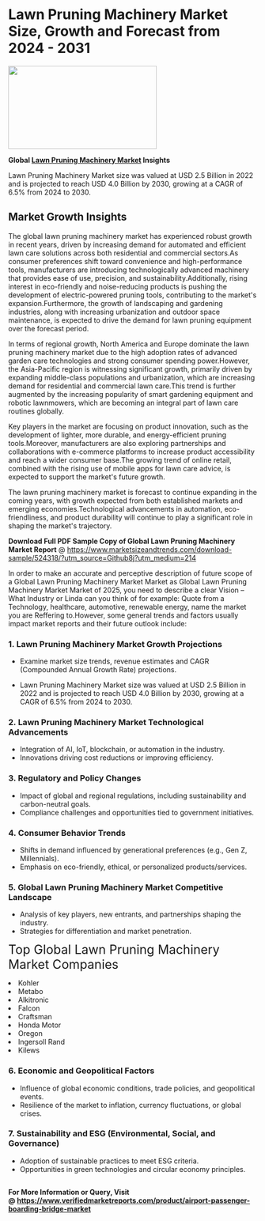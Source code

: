<H1>Lawn Pruning Machinery Market Size, Growth and Forecast from 2024 - 2031</H1><img class="aligncenter size-medium wp-image-584254" src="https://thirdeyenews.in/wp-content/uploads/2024/09/Global-Market-Research-300x168.jpeg" alt="" width="300" height="168" /><p><strong>Global&nbsp;<a href="https://www.marketsizeandtrends.com/download-sample/524318/?utm_source=Github8j?utm_medium=214">Lawn Pruning Machinery Market</a> Insights</strong></p><p>Lawn Pruning Machinery Market size was valued at USD 2.5 Billion in 2022 and is projected to reach USD 4.0 Billion by 2030, growing at a CAGR of 6.5% from 2024 to 2030.</p><p><h2>Market Growth Insights</h2> <p>The global lawn pruning machinery market has experienced robust growth in recent years, driven by increasing demand for automated and efficient lawn care solutions across both residential and commercial sectors.As consumer preferences shift toward convenience and high-performance tools, manufacturers are introducing technologically advanced machinery that provides ease of use, precision, and sustainability.Additionally, rising interest in eco-friendly and noise-reducing products is pushing the development of electric-powered pruning tools, contributing to the market's expansion.Furthermore, the growth of landscaping and gardening industries, along with increasing urbanization and outdoor space maintenance, is expected to drive the demand for lawn pruning equipment over the forecast period.</p> <p>In terms of regional growth, North America and Europe dominate the lawn pruning machinery market due to the high adoption rates of advanced garden care technologies and strong consumer spending power.However, the Asia-Pacific region is witnessing significant growth, primarily driven by expanding middle-class populations and urbanization, which are increasing demand for residential and commercial lawn care.This trend is further augmented by the increasing popularity of smart gardening equipment and robotic lawnmowers, which are becoming an integral part of lawn care routines globally.</p> <p>Key players in the market are focusing on product innovation, such as the development of lighter, more durable, and energy-efficient pruning tools.Moreover, manufacturers are also exploring partnerships and collaborations with e-commerce platforms to increase product accessibility and reach a wider consumer base.The growing trend of online retail, combined with the rising use of mobile apps for lawn care advice, is expected to support the market's future growth.</p> <p>The lawn pruning machinery market is forecast to continue expanding in the coming years, with growth expected from both established markets and emerging economies.Technological advancements in automation, eco-friendliness, and product durability will continue to play a significant role in shaping the market's trajectory.</p> <p><span class=""><strong>Download Full PDF Sample Copy of Global Lawn Pruning Machinery Market Report</strong> @ <a href="https://www.marketsizeandtrends.com/download-sample/524318/?utm_source=Github8j?utm_medium=214" target="_blank">https://www.marketsizeandtrends.com/download-sample/524318/?utm_source=Github8j?utm_medium=214</a></span></p><p>In order to make an accurate and perceptive description of future scope of a Global&nbsp;Lawn Pruning Machinery Market Market as Global&nbsp;Lawn Pruning Machinery Market Market of 2025, you need to describe a clear Vision &ndash; What Industry or Linda can you think of for example: Quote from a Technology, healthcare, automotive, renewable energy, name the market you are Reffering to.However, some general trends and factors usually impact market reports and their future outlook include:</p><h3>1.&nbsp;<strong>Lawn Pruning Machinery Market Growth Projections</strong></h3><ul><li>Examine market size trends, revenue estimates and CAGR (Compounded Annual Growth Rate) projections.</li><li><p>Lawn Pruning Machinery Market size was valued at USD 2.5 Billion in 2022 and is projected to reach USD 4.0 Billion by 2030, growing at a CAGR of 6.5% from 2024 to 2030.</p></li></ul><h3>2.&nbsp;<strong>Lawn Pruning Machinery Market Technological Advancements</strong></h3><ul><li>Integration of AI, IoT, blockchain, or automation in the industry.</li><li>Innovations driving cost reductions or improving efficiency.</li></ul><h3>3.&nbsp;<strong>Regulatory and Policy Changes</strong></h3><ul><li>Impact of global and regional regulations, including sustainability and carbon-neutral goals.</li><li>Compliance challenges and opportunities tied to government initiatives.</li></ul><h3>4.&nbsp;<strong>Consumer Behavior Trends</strong></h3><ul><li>Shifts in demand influenced by generational preferences (e.g., Gen Z, Millennials).</li><li>Emphasis on eco-friendly, ethical, or personalized products/services.</li></ul><h3>5.&nbsp;<strong>Global Lawn Pruning Machinery Market Competitive Landscape</strong></h3><ul><li>Analysis of key players, new entrants, and partnerships shaping the industry.</li><li>Strategies for differentiation and market penetration.</li></ul><p data-pm-slice="1 1 []"><span style="color: inherit; font-family: inherit; font-size: 25px;">Top Global Lawn Pruning Machinery Market Companies</span></p><div class="" data-test-id=""><p><li>Kohler</li><li> Metabo</li><li> Alkitronic</li><li> Falcon</li><li> Craftsman</li><li> Honda Motor</li><li> Oregon</li><li> Ingersoll Rand</li><li> Kilews</li></p></div><h3>6.&nbsp;<strong>Economic and Geopolitical Factors</strong></h3><ul><li>Influence of global economic conditions, trade policies, and geopolitical events.</li><li>Resilience of the market to inflation, currency fluctuations, or global crises.</li></ul><h3>7.&nbsp;<strong>Sustainability and ESG (Environmental, Social, and Governance)</strong></h3><ul><li>Adoption of sustainable practices to meet ESG criteria.</li><li>Opportunities in green technologies and circular economy principles.</li></ul><h2><strong style="font-size: 14px;">For More Information or Query, Visit @&nbsp;</strong><a style="background-color: #ffffff; font-size: 14px;" href="https://www.marketsizeandtrends.com/report/lawn-pruning-machinery-market/" target="_blank">https://www.verifiedmarketreports.com/product/airport-passenger-boarding-bridge-market</a></h2>